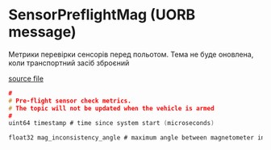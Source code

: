 # SensorPreflightMag (UORB message)

Метрики перевірки сенсорів перед польотом.
Тема не буде оновлена, коли транспортний засіб зброєний

[source file](https://github.com/PX4/PX4-Autopilot/blob/main/msg/SensorPreflightMag.msg)

```c
#
# Pre-flight sensor check metrics.
# The topic will not be updated when the vehicle is armed
#
uint64 timestamp # time since system start (microseconds)

float32 mag_inconsistency_angle # maximum angle between magnetometer instance field vectors in radians.

```
